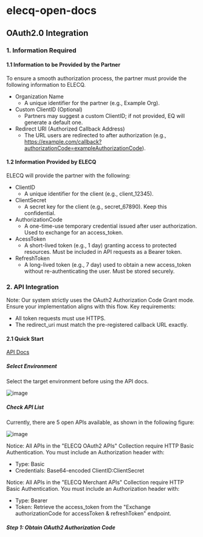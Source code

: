 # elecq-open-docs

## OAuth2.0 Integration

### 1. Information Required
#### 1.1 Information to be Provided by the Partner
To ensure a smooth authorization process, the partner must provide the following information to ELECQ.
- Organization Name
  - A unique identifier for the partner (e.g., Example Org).
- Custom ClientID (Optional)
  - Partners may suggest a custom ClientID; if not provided, EQ will generate a default one.
- Redirect URI (Authorized Callback Address)
  - The URL users are redirected to after authorization (e.g., https://example.com/callback?authorizationCode=exampleAuthorizationCode).

#### 1.2 Information Provided by ELECQ
ELECQ will provide the partner with the following:

- ClientID
  - A unique identifier for the client (e.g., client_12345).
- ClientSecret
  - A secret key for the client (e.g., secret_67890). Keep this confidential.
- AuthorizationCode
  - A one-time-use temporary credential issued after user authorization. Used to exchange for an access_token.
- AcessToken
  - A short-lived token (e.g., 1 day) granting access to protected resources. Must be included in API requests as a Bearer token.
- RefreshToken
  - A long-lived token (e.g., 7 day) used to obtain a new access_token without re-authenticating the user. Must be stored securely. 

### 2. API Integration
Note: Our system strictly uses the OAuth2 Authorization Code Grant mode. Ensure your implementation aligns with this flow. Key requirements:
- All token requests must use HTTPS.
- The redirect_uri must match the pre-registered callback URL exactly.

#### 2.1 Quick Start

[API Docs](https://www.postman.com/nacoc01leheq/workspace/elecq-open-api "API Docs")

##### Select Environment

Select the target environment before using the API docs.

![image](https://github.com/user-attachments/assets/75aa9369-cc0c-4f28-91cd-31d9c7a5df15)

##### Check API List
Currently, there are 5 open APIs available, as shown in the following figure:

![image](https://github.com/user-attachments/assets/b33c2f15-4205-4ea4-bf31-caf24b44a3ab)

Notice: All APIs in the "ELECQ OAuth2 APIs" Collection require HTTP Basic Authentication. You must include an Authorization header with: 
- Type: Basic
- Credentials: Base64-encoded ClientID:ClientSecret

Notice: All APIs in the "ELECQ Merchant APIs" Collection require HTTP Basic Authentication. You must include an Authorization header with: 
- Type: Bearer
- Token: Retrieve the access_token from the "Exchange authorizationCode for accessToken & refreshToken" endpoint.

##### Step 1: Obtain OAuth2 Authorization Code


